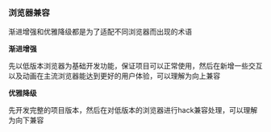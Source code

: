 ### 浏览器兼容

渐进增强和优雅降级都是为了适配不同浏览器而出现的术语

**渐进增强**

先以低版本浏览器为基础开发功能，保证项目可以正常使用，然后在新增一些交互以及动画在主流浏览器能达到更好的用户体验，可以理解为向上兼容

**优雅降级**

先开发完整的项目版本，然后在对低版本的浏览器进行hack兼容处理，可以理解为向下兼容